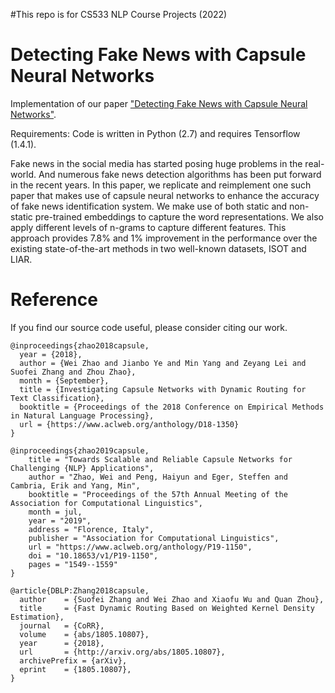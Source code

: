 #This repo is for CS533 NLP Course Projects (2022)
# Detecting Fake News with Capsule Neural Networks
Implementation of our paper 
["Detecting Fake News with Capsule Neural Networks"](https://arxiv.org/pdf/2002.01030v1.pdf).

Requirements: Code is written in Python (2.7) and requires Tensorflow (1.4.1).

Fake news in the social media has started posing huge problems in the real-world. And numerous fake news detection algorithms has been put forward in the recent years. In this paper, we replicate and reimplement one such paper that makes use of capsule neural networks to enhance the accuracy of fake news identification system. We make use of both static and non-static pre-trained embeddings to capture the word representations. We also apply different levels of n-grams to capture different features. This approach provides 7.8\% and 1\% improvement in the performance over the existing state-of-the-art methods in two well-known datasets, ISOT and LIAR. 

# Reference
If you find our source code useful, please consider citing our work.
```
@inproceedings{zhao2018capsule,
  year = {2018},
  author = {Wei Zhao and Jianbo Ye and Min Yang and Zeyang Lei and Suofei Zhang and Zhou Zhao},
  month = {September},
  title = {Investigating Capsule Networks with Dynamic Routing for Text Classification},
  booktitle = {Proceedings of the 2018 Conference on Empirical Methods in Natural Language Processing},
  url = {https://www.aclweb.org/anthology/D18-1350}
}

@inproceedings{zhao2019capsule,
    title = "Towards Scalable and Reliable Capsule Networks for Challenging {NLP} Applications",
    author = "Zhao, Wei and Peng, Haiyun and Eger, Steffen and Cambria, Erik and Yang, Min",
    booktitle = "Proceedings of the 57th Annual Meeting of the Association for Computational Linguistics",
    month = jul,
    year = "2019",
    address = "Florence, Italy",
    publisher = "Association for Computational Linguistics",
    url = "https://www.aclweb.org/anthology/P19-1150",
    doi = "10.18653/v1/P19-1150",
    pages = "1549--1559"
}

@article{DBLP:Zhang2018capsule,
  author    = {Suofei Zhang and Wei Zhao and Xiaofu Wu and Quan Zhou},
  title     = {Fast Dynamic Routing Based on Weighted Kernel Density Estimation},
  journal   = {CoRR},
  volume    = {abs/1805.10807},
  year      = {2018},
  url       = {http://arxiv.org/abs/1805.10807},
  archivePrefix = {arXiv},
  eprint    = {1805.10807},
}
```

